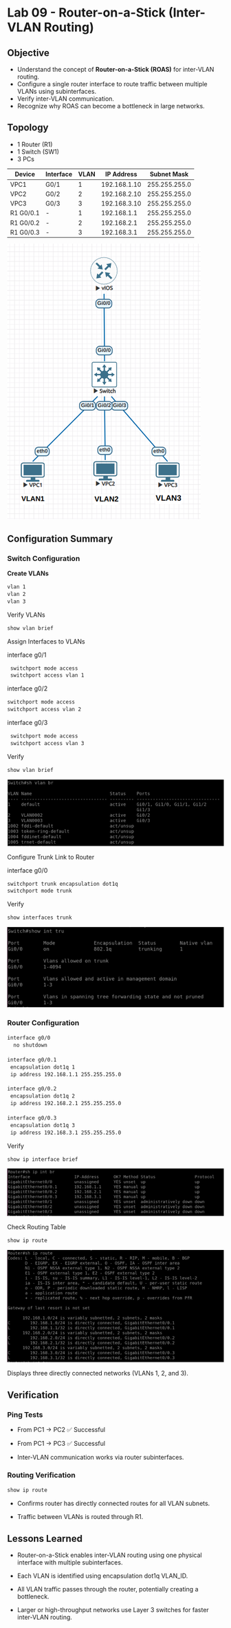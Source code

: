 # Lab 09 - Router-on-a-Stick (Inter-VLAN Routing)

## Objective

- Understand the concept of **Router-on-a-Stick (ROAS)** for inter-VLAN routing.  
- Configure a single router interface to route traffic between multiple VLANs using subinterfaces.  
- Verify inter-VLAN communication.  
- Recognize why ROAS can become a bottleneck in large networks.

## Topology

- 1 Router (R1)  
- 1 Switch (SW1)  
- 3 PCs  

| Device | Interface | VLAN | IP Address     | Subnet Mask   |
|--------|-----------|------|----------------|---------------|
| VPC1   | G0/1      | 1    | 192.168.1.10    | 255.255.255.0 |
| VPC2   | G0/2      | 2    | 192.168.2.10    | 255.255.255.0 |
| VPC3   | G0/3      | 3    | 192.168.3.10    | 255.255.255.0 |
| R1 G0/0.1 | -      | 1    | 192.168.1.1     | 255.255.255.0 |
| R1 G0/0.2 | -      | 2    | 192.168.2.1     | 255.255.255.0 |
| R1 G0/0.3 | -      | 3    | 192.168.3.1     | 255.255.255.0 |

![Lab Topology](diagram.png)

## Configuration Summary

### Switch Configuration

**Create VLANs**

```bash
vlan 1
vlan 2
vlan 3
```

Verify VLANs
```bash
show vlan brief
```

Assign Interfaces to VLANs

interface g0/1
```bash
 switchport mode access
 switchport access vlan 1
```
interface g0/2
 ```bash
 switchport mode access
 switchport access vlan 2
```

interface g0/3
```bash
 switchport mode access
 switchport access vlan 3
```

Verify
```bash
show vlan brief
```
![sh-vlan-br](captures/sh-vlan-br.png)

Configure Trunk Link to Router

interface g0/0
 ```bash
 switchport trunk encapsulation dot1q
 switchport mode trunk
```

Verify
```bash
show interfaces trunk
```
![sh-int-trunk](captures/sh-int-trunk.png)

### Router Configuration
```bash
interface g0/0
  no shutdown

interface g0/0.1
 encapsulation dot1q 1
 ip address 192.168.1.1 255.255.255.0

interface g0/0.2
 encapsulation dot1q 2
 ip address 192.168.2.1 255.255.255.0

interface g0/0.3
 encapsulation dot1q 3
 ip address 192.168.3.1 255.255.255.0
```

Verify
```bash
show ip interface brief
```
![sh-ip-int-br](captures/sh-ip-int-br.png)

Check Routing Table
```bash
show ip route
```
![sh-ip-route](captures/sh-ip-route.png)

Displays three directly connected networks (VLANs 1, 2, and 3).


## Verification

### Ping Tests

- From PC1 → PC2 ✅ Successful

- From PC1 → PC3 ✅ Successful

- Inter-VLAN communication works via router subinterfaces.

### Routing Verification
```bash
show ip route
```
- Confirms router has directly connected routes for all VLAN subnets.

- Traffic between VLANs is routed through R1.

## Lessons Learned

- Router-on-a-Stick enables inter-VLAN routing using one physical interface with multiple subinterfaces.

- Each VLAN is identified using encapsulation dot1q VLAN_ID.

- All VLAN traffic passes through the router, potentially creating a bottleneck.

- Larger or high-throughput networks use Layer 3 switches for faster inter-VLAN routing.

